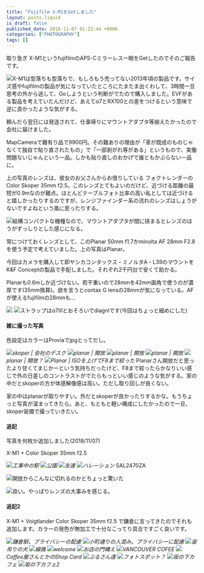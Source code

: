 ```yaml
---
title: "Fujifilm X-M1をGetしました"
layout: posts.liquid
is_draft: false
published_date: 2018-11-07 01:22:44 +0900
categories: ["PHOTOGRAPHY"]
tags: []
---
```


取り急ぎ X-M1というfujifilmのAPS-Cミラーレス一眼をGetしたのでそのご報告です。

 ![](/public/images/2019/01/8c60b-1lqQzToq3tLZXqB4S8QXhQg.jpeg)X-M1は型落ちも型落ちで、もしろもう売ってない2013年頃の製品です。サイズ感やfujifilmの製品が気になっていたところにたまたま出くわして、3時間一旦思考の外から逃して、Goしようという判断がでたので購入しました。EVFがある製品を考えていたんだけど、あえてα7とRX100との差をつけるという意味で逆に良かったような気がする。

頼んだら翌日には発送されて、仕事帰りにマウントアダプタ等揃えたかったので会社に届けました。

MapCameraで難有り品で9900円。その難ありの理由が「革が既成のものじゃなくて独自で貼り直されたもの」で「一部剥がれ等がある」というもので、実働問題ないじゃんという一品。しかも貼り直しのおかげで誰ともかぶらない一品に。

上の写真のレンズは、彼女のお父さんからお借りしている フォクトレンダーのColor Skoper 35mm f2.5。このレンズとてもよいのだけど、近づける距離の最短が0.9mなのが難点。ほとんどテーブルフォト比率の高い私としては近づけると嬉しかったりするのですが、レンジファインダー系の流れのレンズはしょうがないですよねという風に思ったりする。

 ![](/public/images/2019/01/3f988-1ZFTY8zNyk3Jvty9INbs5tg.jpeg)結構コンパクトな機種なので、マウントアダプタが間に挟まるとレンズのほうがずっしりとした感じになる。

常につけておくレンズとして、このPlanar 50mm f1.7かminolta AF 28mm F2.8 を使う予定で考えていました。上の写真はPlanar。

今回はカメラを購入して即ヤシカコンタックス・ミノルタA・L39のマウントを K&F Conceptの製品で手配しました。それぞれ2千円台で安くて助かる。

Planarも0.6mしか近づけない。若干重いので28mmを42mm画角で使うのが濃厚です(35mm換算)。欲を言うとcontax G lensの28mmが気になっている。AFが使えるfujifilmの28mmも…

 ![](/public/images/2019/01/ea4b9-1TQGc4nH4qBDcnr2nVX8LFg.jpeg) ![](/public/images/2019/01/ef9c9-1Eajq_ygQHdo7Am04T21lRA.jpeg)ストラップはα7IIIとおそろいでdiagnlです(今回はちょっと細めにした)

#### 雑に撮った写真
色設定はカラーはProviaでjpgとってだし。

 ![](/public/images/2019/01/9bf7e-1xBeYe3Dlhzt-zBX8RdbCrA.jpeg)_skoper | 会社のデスク_
 ![](/public/images/2019/01/671d3-19S8FwKgiDLh2nnd7DAMgzw.jpeg)_planar | 開放_
 ![](/public/images/2019/01/89cab-1Qw-wvpEXuRaArjfPH0Rp1Q.jpeg)_planar | 開放_
 ![](/public/images/2019/01/06885-18am8qbs_dJfwggutgzLxmA.jpeg)_planar | 開放_
 ![](/public/images/2019/01/748fb-1HcQNtwtJo0p92vDKh50dNw.jpeg)_planar | 開放？_
 ![](/public/images/2019/01/8a05c-1pnQ3sgkmjfu-pXUFaZtN1Q.jpeg)_Planar | ISOを上げてF8まで絞った_
Planarさん開放だと思ったより甘くてまじかーという気持ちだったけど、F8まで絞ったらかなりいい感じで外の日差しのコントラストがでたらもっといい感じのような気がする。家の中だとskoperの方が体感解像感は高い。ただし取り回しが良くない。

家の中はplanarが取りやすい。外だとskoperが良かったりするかな。もうちょっと写真が溜まってきたら。あと、もともと軽い構成にしたかったので一旦、skoper装備で撮っていきたい。

#### 追記
写真を何枚か追加しました(2018/11/07)

X-M1 + Color Skoper 35mm f2.5

 ![](/public/images/2019/01/46c44-1sGpio63zlqD5Y6LfcUkcHg.jpeg)_工事中の駅_
 ![](/public/images/2019/01/eb60a-1EBTryD514BJOlqc-U2p8EQ.jpeg)_公園_
 ![](/public/images/2019/01/9590c-1gkOdp-tqXRdYLTKirk42yQ.jpeg)_友達_
 ![](/public/images/2019/01/d62e1-1DmgZItzzadnFPUrAqSc0fA.jpeg)_ハレーション_
SAL2470ZA

 ![](/public/images/2019/01/bb7a3-11SdHmbEkldP1VVnhfJ-OpA@2x.jpeg)開放からこんなに切れるのかとちょっと驚いた

 ![](/public/images/2019/01/33f63-19B_1_BRkD_ogrHkP540e0w@2x.jpeg)良い。やっぱりレンズの大事みを感じる。

#### 追記2
X-M1 + Voigtlander Color Skoper 35mm f2.5 で鎌倉に言ってきたのでそれも追加します。カラーの発色が無加工で十分なこってり具合ですごく良いです。

 ![](/public/images/2019/01/33f97-1_7CwGVN9TBWCZ0DW2Y83Ow.jpeg)_鎌倉駅。プライバシーの配慮_
 ![](/public/images/2019/01/46162-148UCZS2UYUPr47SWlhC-jA.jpeg)_小町通りの人混み。プライバシーに配慮_
 ![](/public/images/2019/01/57795-10CiPSIIXskG4XYsh17SREg.jpeg)_宙吊りの犬_
 ![](/public/images/2019/01/6997d-1isysGgVAVCm6sxogVqUdFA.jpeg)_線路_
 ![](/public/images/2019/01/92cb1-1HYWCuOERIt8JhcvrS66RQg.jpeg)_welcome_
 ![](/public/images/2019/01/f1cde-1I6iWNnqTyqZD-mXRRWQJjw.jpeg)_お店の門構え_
 ![](/public/images/2019/01/384b7-15NO3TaS_NV-uLjVcUOkvig.jpeg)_VANCOUVER COFEE_
 ![](/public/images/2019/01/d6ead-1RDS3gYltGZ5Fs448CZwEWw.jpeg)_Coffee屋さんとかのShop Card_
 ![](/public/images/2019/01/3229d-1mFyE48rG1I8TiCF4Du7jdQ.jpeg)_ぶるさん達_
 ![](/public/images/2019/01/3bf49-1IhyObzJMahciCqVGTOK6EQ.jpeg)_フォトスポット？_
 ![](/public/images/2019/01/36f3f-1ZA-NLMdTwZ_8wOTySws74Q.jpeg)_坂の下カフェ_
 ![](/public/images/2019/01/0c4d3-1UjN8wiNngy9mqSuo7R7XBg.jpeg)_坂の下カフェ2_

